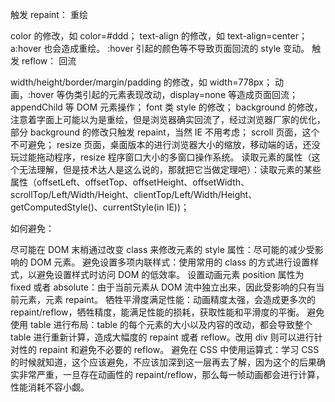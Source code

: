 触发 repaint： 重绘

color 的修改，如 color=#ddd；
text-align 的修改，如 text-align=center；
a:hover 也会造成重绘。
:hover 引起的颜色等不导致页面回流的 style 变动。
触发 reflow： 回流

width/height/border/margin/padding 的修改，如 width=778px；
动画，:hover 等伪类引起的元素表现改动，display=none 等造成页面回流；
appendChild 等 DOM 元素操作；
font 类 style 的修改；
background 的修改，注意着字面上可能以为是重绘，但是浏览器确实回流了，经过浏览器厂家的优化，部分 background 的修改只触发 repaint，当然 IE 不用考虑；
scroll 页面，这个不可避免；
resize 页面，桌面版本的进行浏览器大小的缩放，移动端的话，还没玩过能拖动程序，resize 程序窗口大小的多窗口操作系统。
读取元素的属性（这个无法理解，但是技术达人是这么说的，那就把它当做定理吧）：读取元素的某些属性（offsetLeft、offsetTop、offsetHeight、offsetWidth、scrollTop/Left/Width/Height、clientTop/Left/Width/Height、getComputedStyle()、currentStyle(in IE))；


如何避免： 

尽可能在 DOM 末梢通过改变 class 来修改元素的 style 属性：尽可能的减少受影响的 DOM 元素。
避免设置多项内联样式：使用常用的 class 的方式进行设置样式，以避免设置样式时访问 DOM 的低效率。
设置动画元素 position 属性为 fixed 或者 absolute：由于当前元素从 DOM 流中独立出来，因此受影响的只有当前元素，元素 repaint。
牺牲平滑度满足性能：动画精度太强，会造成更多次的 repaint/reflow，牺牲精度，能满足性能的损耗，获取性能和平滑度的平衡。
避免使用 table 进行布局：table 的每个元素的大小以及内容的改动，都会导致整个 table 进行重新计算，造成大幅度的 repaint 或者 reflow。改用 div 则可以进行针对性的 repaint 和避免不必要的 reflow。
避免在 CSS 中使用运算式：学习 CSS 的时候就知道，这个应该避免，不应该加深到这一层再去了解，因为这个的后果确实非常严重，一旦存在动画性的 repaint/reflow，那么每一帧动画都会进行计算，性能消耗不容小觑。

